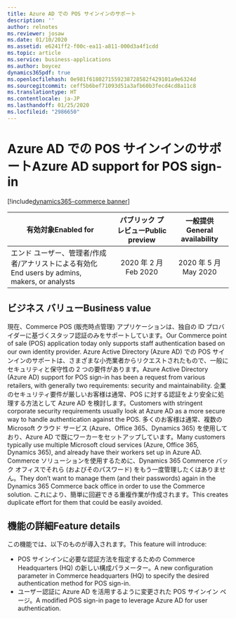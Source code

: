 ```yaml
---
title: Azure AD での POS サインインのサポート
description: ''
author: relnotes
ms.reviewer: josaw
ms.date: 01/10/2020
ms.assetid: e6241ff2-f00c-ea11-a811-000d3a4f1cdd
ms.topic: article
ms.service: business-applications
ms.author: boycez
dynamics365pdf: true
ms.openlocfilehash: 0e981f6180271559238728582f429101a9e6324d
ms.sourcegitcommit: ceff5b6bef71093d51a3afb60b3fecd4cd8a11c8
ms.translationtype: HT
ms.contentlocale: ja-JP
ms.lasthandoff: 01/25/2020
ms.locfileid: "2986650"
---
```

# <a name="azure-ad-support-for-pos-sign-in"></a><span data-ttu-id="2cc9b-102">Azure AD での POS サインインのサポート</span><span class="sxs-lookup"><span data-stu-id="2cc9b-102">Azure AD support for POS sign-in</span></span>
[!include[dynamics365-commerce banner](../includes/dynamics365-commerce.md)]

| <span data-ttu-id="2cc9b-103">有効対象</span><span class="sxs-lookup"><span data-stu-id="2cc9b-103">Enabled for</span></span>    |  <span data-ttu-id="2cc9b-104">パブリック プレビュー</span><span class="sxs-lookup"><span data-stu-id="2cc9b-104">Public preview</span></span> | <span data-ttu-id="2cc9b-105">一般提供</span><span class="sxs-lookup"><span data-stu-id="2cc9b-105">General availability</span></span> | 
| ---------- | :----------: |:----------: |
|<span data-ttu-id="2cc9b-106">エンド ユーザー、管理者/作成者/アナリストによる有効化</span><span class="sxs-lookup"><span data-stu-id="2cc9b-106">End users by admins, makers, or analysts</span></span>|<span data-ttu-id="2cc9b-107">2020 年 2 月</span><span class="sxs-lookup"><span data-stu-id="2cc9b-107">Feb 2020</span></span>| <span data-ttu-id="2cc9b-108">2020 年 5 月</span><span class="sxs-lookup"><span data-stu-id="2cc9b-108">May 2020</span></span>|


## <a name="business-value"></a><span data-ttu-id="2cc9b-109">ビジネス バリュー</span><span class="sxs-lookup"><span data-stu-id="2cc9b-109">Business value</span></span>
<!-- bv start -->
<span data-ttu-id="2cc9b-110">現在、Commerce POS (販売時点管理) アプリケーションは、独自の ID プロバイダーに基づくスタッフ認証のみをサポートしています。</span><span class="sxs-lookup"><span data-stu-id="2cc9b-110">Our Commerce point of sale (POS) application today only supports staff authentication based on our own identity provider.</span></span> <span data-ttu-id="2cc9b-111">Azure Active Directory (Azure AD) での POS サインインのサポートは、さまざまな小売業者からリクエストされたもので、一般にセキュリティと保守性の 2 つの要件があります。</span><span class="sxs-lookup"><span data-stu-id="2cc9b-111">Azure Active Directory (Azure AD) support for POS sign-in has been a request from various retailers, with generally two requirements: security and maintainability.</span></span> <span data-ttu-id="2cc9b-112">企業のセキュリティ要件が厳しいお客様は通常、POS に対する認証をより安全に処理する方法として Azure AD を検討します。</span><span class="sxs-lookup"><span data-stu-id="2cc9b-112">Customers with stringent corporate security requirements usually look at Azure AD as a more secure way to handle authentication against the POS.</span></span> <span data-ttu-id="2cc9b-113">多くのお客様は通常、複数の Microsoft クラウド サービス (Azure、Office 365、Dynamics 365) を使用しており、Azure AD で既にワーカーをセットアップしています。</span><span class="sxs-lookup"><span data-stu-id="2cc9b-113">Many customers typically use multiple Microsoft cloud services (Azure, Office 365, Dynamics 365), and already have their workers set up in Azure AD.</span></span> <span data-ttu-id="2cc9b-114">Commerce ソリューションを使用するために、Dynamics 365 Commerce バック オフィスでそれら (およびそのパスワード) をもう一度管理したくはありません。</span><span class="sxs-lookup"><span data-stu-id="2cc9b-114">They don’t want to manage them (and their passwords) again in the Dynamics 365 Commerce back office in order to use the Commerce solution.</span></span> <span data-ttu-id="2cc9b-115">これにより、簡単に回避できる重複作業が作成されます。</span><span class="sxs-lookup"><span data-stu-id="2cc9b-115">This creates duplicate effort for them that could be easily avoided.</span></span>
<!-- bv end -->



## <a name="feature-details"></a><span data-ttu-id="2cc9b-116">機能の詳細</span><span class="sxs-lookup"><span data-stu-id="2cc9b-116">Feature details</span></span>
<!--feature detail start -->
<span data-ttu-id="2cc9b-117">この機能では、以下のものが導入されます。</span><span class="sxs-lookup"><span data-stu-id="2cc9b-117">This feature will introduce:</span></span>

- <span data-ttu-id="2cc9b-118">POS サインインに必要な認証方法を指定するための Commerce Headquarters (HQ) の新しい構成パラメーター。</span><span class="sxs-lookup"><span data-stu-id="2cc9b-118">A new configuration parameter in Commerce headquarters (HQ) to specify the desired authentication method for POS sign-in.</span></span>
- <span data-ttu-id="2cc9b-119">ユーザー認証に Azure AD を活用するように変更された POS サインイン ページ。</span><span class="sxs-lookup"><span data-stu-id="2cc9b-119">A modified POS sign-in page to leverage Azure AD for user authentication.</span></span>
<!--feature detail end -->









